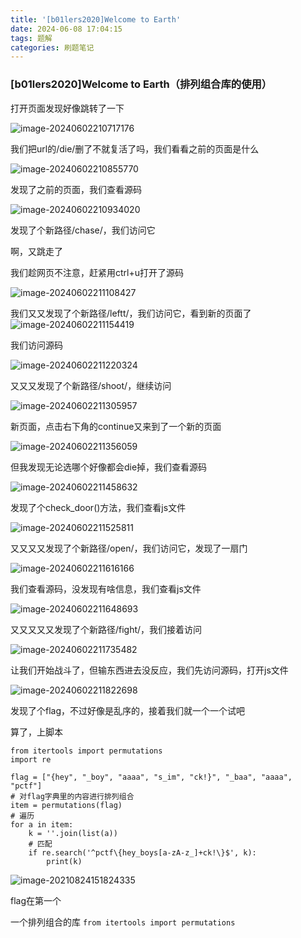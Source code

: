 ```yaml
---
title: '[b01lers2020]Welcome to Earth'
date: 2024-06-08 17:04:15
tags: 题解
categories: 刷题笔记
---
```


### [b01lers2020]Welcome to Earth（排列组合库的使用）

打开页面发现好像跳转了一下

![image-20240602210717176](https://insey.oss-cn-shenzhen.aliyuncs.com/kin/202406022107740.png)

我们把url的/die/删了不就复活了吗，我们看看之前的页面是什么

<!-- more -->

![image-20240602210855770](https://insey.oss-cn-shenzhen.aliyuncs.com/kin/202406022108448.png)

发现了之前的页面，我们查看源码

![image-20240602210934020](https://insey.oss-cn-shenzhen.aliyuncs.com/kin/202406022109089.png)

发现了个新路径/chase/，我们访问它

啊，又跳走了

我们趁网页不注意，赶紧用ctrl+u打开了源码

![image-20240602211108427](https://insey.oss-cn-shenzhen.aliyuncs.com/kin/202406022111467.png)

我们又又发现了个新路径/leftt/，我们访问它，看到新的页面了![image-20240602211154419](https://insey.oss-cn-shenzhen.aliyuncs.com/kin/202406022111909.png)

我们访问源码

![image-20240602211220324](https://insey.oss-cn-shenzhen.aliyuncs.com/kin/202406022112353.png)

又又又发现了个新路径/shoot/，继续访问

![image-20240602211305957](https://insey.oss-cn-shenzhen.aliyuncs.com/kin/202406022113238.png)

新页面，点击右下角的continue又来到了一个新的页面

![image-20240602211356059](https://insey.oss-cn-shenzhen.aliyuncs.com/kin/202406022113517.png)

但我发现无论选哪个好像都会die掉，我们查看源码

![image-20240602211458632](https://insey.oss-cn-shenzhen.aliyuncs.com/kin/202406022114675.png)

发现了个check_door()方法，我们查看js文件

![image-20240602211525811](https://insey.oss-cn-shenzhen.aliyuncs.com/kin/202406022115842.png)

又又又又发现了个新路径/open/，我们访问它，发现了一扇门

![image-20240602211616166](https://insey.oss-cn-shenzhen.aliyuncs.com/kin/202406022116212.png)

我们查看源码，没发现有啥信息，我们查看js文件

![image-20240602211648693](https://insey.oss-cn-shenzhen.aliyuncs.com/kin/202406022116712.png)

又又又又又发现了个新路径/fight/，我们接着访问

![image-20240602211735482](https://insey.oss-cn-shenzhen.aliyuncs.com/kin/202406022117830.png)

让我们开始战斗了，但输东西进去没反应，我们先访问源码，打开js文件

![image-20240602211822698](https://insey.oss-cn-shenzhen.aliyuncs.com/kin/202406022118727.png)

发现了个flag，不过好像是乱序的，接着我们就一个一个试吧

算了，上脚本

```
from itertools import permutations
import re

flag = ["{hey", "_boy", "aaaa", "s_im", "ck!}", "_baa", "aaaa", "pctf"]
# 对flag字典里的内容进行排列组合
item = permutations(flag)
# 遍历
for a in item:
    k = ''.join(list(a))
    # 匹配
    if re.search('^pctf\{hey_boys[a-zA-z_]+ck!\}$', k):
        print(k)
```

![image-20210824151824335](https://img-blog.csdnimg.cn/img_convert/8d0e182d1d8fe31634741e8531353895.png)

flag在第一个

一个排列组合的库 `from itertools import permutations`
